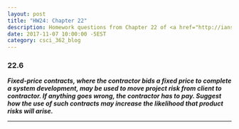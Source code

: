 ```yaml
---
layout: post
title: "HW24: Chapter 22"
description: Homework questions from Chapter 22 of <a href="http://iansommerville.com/software-engineering-book/" target="_blank"><em>Software Engineering 10th Edition</em></a> by Ian Sommerville.
date: 2017-11-07 10:00:00 -5EST
category: csci_362_blog
---
```


### 22.6
_**Fixed-price contracts, where the contractor bids a fixed price to complete a system development, may be used to move project risk from client to contractor. If anything goes wrong, the contractor has to pay. Suggest how the use of such contracts may increase the likelihood that product risks will arise.**_

---
